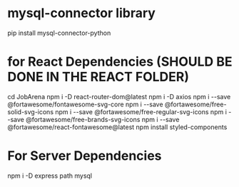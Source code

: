 # mysql-connector library

pip install mysql-connector-python

# for React Dependencies (SHOULD BE DONE IN THE REACT FOLDER)

cd JobArena
npm i -D react-router-dom@latest
npm i -D axios
npm i --save @fortawesome/fontawesome-svg-core
npm i --save @fortawesome/free-solid-svg-icons
npm i --save @fortawesome/free-regular-svg-icons
npm i --save @fortawesome/free-brands-svg-icons
npm i --save @fortawesome/react-fontawesome@latest
npm install styled-components

# For Server Dependencies

npm i -D express path mysql
